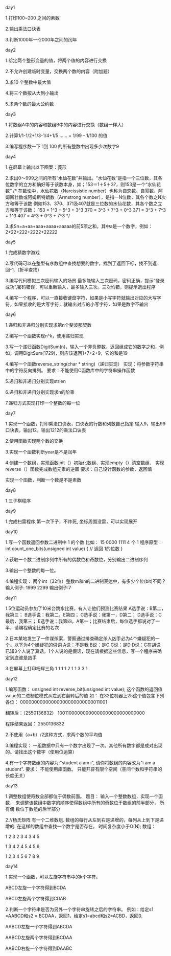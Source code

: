 day1


1.打印100~200 之间的素数

2.输出乘法口诀表

3.判断1000年---2000年之间的闰年



day2


1.给定两个整形变量的值，将两个值的内容进行交换

2.不允许创建临时变量，交换两个数的内容（附加题）

3.求10 个整数中最大值

4.将三个数按从大到小输出

5.求两个数的最大公约数



day3


1.将数组A中的内容和数组B中的内容进行交换（数组一样大）

2.计算1/1-1/2+1/3-1/4+1/5 …… + 1/99 - 1/100 的值

3.编写程序数一下 1到 100 的所有整数中出现多少次数字9



day4


1.在屏幕上输出以下图案：菱形

2.求出0～999之间的所有“水仙花数”并输出。“水仙花数”是指一个三位数，其各位数字的立方和确好等于该数本身，如；153＝1＋5＋3?，则153是一个“水仙花数” /* 在数论中，水仙花数（Narcissistic number）也称为自恋数、自幂数、阿姆斯壮数或阿姆斯特朗数（Armstrong number），是指一N位数，其各个数之N次方和等于该数 例如153、370、371及407就是三位数的水仙花数，其各个数之立方和等于该数： 153 = 1^3 + 5^3 + 3^3 370 = 3^3 + 7^3 + 0^3 371 = 3^3 + 7^3 + 1^3 407 = 4^3 + 0^3 + 7^3 */

3.求Sn=a+aa+aaa+aaaa+aaaaa的前5项之和，其中a是一个数字，例如：2+22+222+2222+22222



day5


1.完成猜数字游戏

2.写代码可以在整型有序数组中查找想要的数字，找到了返回下标，找不到返回-1.（折半查找）

3.编写代码模拟三次密码输入的场景 最多能输入三次密码，密码正确，提示“登录成功”,密码错误，可以重新输入，最多输入三次。三次均错，则提示退出程序

4.编写一个程序，可以一直接收键盘字符，如果是小写字符就输出对应的大写字符，如果接收的是大写字符，就输出对应的小写字符，如果是数字不输出



day6


1.递归和非递归分别实现求第n个斐波那契数

2.编写一个函数实现n^k，使用递归实现

3.写一个递归函数DigitSum(n)，输入一个非负整数，返回组成它的数字之和，例如，调用DigitSum(1729)，则应该返回1+7+2+9，它的和是19

4.编写一个函数reverse_string(char * string)（递归实现） 实现：将参数字符串中的字符反向排列。 要求：不能使用C函数库中的字符串操作函数

5.递归和非递归分别实现strlen

6.递归和非递归分别实现求n的阶乘

7.递归方式实现打印一个整数的每一位



day7


1.实现一个函数，打印乘法口诀表，口诀表的行数和列数自己指定 输入9，输出99口诀表，输出12，输出1212的乘法口诀表

2.使用函数实现两个数的交换

3.实现一个函数判断year是不是润年

4.创建一个数组，实现函数init（）初始化数组、实现empty（）清空数组、 实现reverse（）函数完成数组元素的逆置 要求：自己设计函数的参数，返回值

实现一个函数，判断一个数是不是素数



day8


1.三子棋程序



day9


1.完成扫雷程序,第一次下子，不炸死, 坐标周围没雷，可以实现展开



day10


1.写一个函数返回参数二进制中 1 的个数 比如： 15 0000 1111 4 个 1 程序原型： int count_one_bits(unsigned int value) { // 返回 1的位数 }

2.获取一个数二进制序列中所有的偶数位和奇数位，分别输出二进制序列

3.输出一个整数的每一位。

4.编程实现： 两个int（32位）整数m和n的二进制表达中，有多少个位(bit)不同？ 输入例子: 1999 2299 输出例子:7



day11


1.5位运动员参加了10米台跳水比赛，有人让他们预测比赛结果 A选手说：B第二，我第三； B选手说：我第二，E第四； C选手说：我第一，D第二； D选手说：C最后，我第三； E选手说：我第四，A第一；比赛结束后，每位选手都说对了一半，请编程确定比赛的名次

2.日本某地发生了一件谋杀案，警察通过排查确定杀人凶手必为4个嫌疑犯的一个。以下为4个嫌疑犯的供词 A说：不是我 B说：是C C说：是D D说：C在胡说 已知3个人说了真话，1个人说的是假话，现在请根据这些信息，写一个程序来确定到底谁是凶手

3.在屏幕上打印杨辉三角 1 1 1 1 2 1 1 3 3 1



day12


1.编写函数： unsigned int reverse_bit(unsigned int value); 这个函数的返回值value的二进制位模式从左到右翻转后的值 如：
在32位机器上25这个值包含下列各位： 00000000000000000000000000011001

翻转后：（2550136832） 10011000000000000000000000000000

程序结果返回： 2550136832

2.不使用（a+b）/2这种方式，求两个数的平均值

3.编程实现： 一组数据中只有一个数字出现了一次。其他所有数字都是成对出现的。请找出这个数字（使用位运算）

4.有一个字符数组的内容为:"student a am i", 请你将数组的内容改为"i am a student". 要求： 不能使用库函数。 只能开辟有限个空间（空间个数和字符串的 长度无关）



day13


1.调整数组使奇数全部都位于偶数前面。 题目： 输入一个整数数组，实现一个函数， 来调整该数组中数字的顺序使得数组中所有的奇数位于数组的前半部分， 所有偶 数位于数组的后半部分

2.//杨氏矩阵 有一个二维数组. 数组的每行从左到右是递增的，每列从上到下是递增的. 在这样的数组中查找一个数字是否存在。 时间复杂度小于O(N); 数组：

1 2 3 2 3 4 3 4 5

1 3 4 2 4 5 4 5 6

1 2 3 4 5 6 7 8 9



day14


1.实现一个函数，可以左旋字符串中的k个字符。 

ABCD左旋一个字符得到BCDA 

ABCD左旋两个字符得到CDAB 

2.判断一个字符串是否为另外一个字符串旋转之后的字符串。 例如：给定s1 =AABCD和s2 = BCDAA，返回1，给定s1=abcd和s2=ACBD，返回0. 

AABCD左旋一个字符得到ABCDA 

AABCD左旋两个字符得到BCDAA 

AABCD右旋一个字符得到DAABC 

